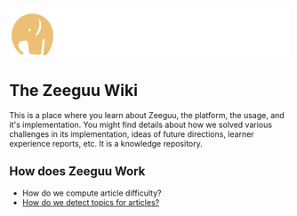 
![](uploads/orange-elephant-left.png)

# The Zeeguu Wiki


This is a place where you learn about Zeeguu, the platform, the usage, and it's implementation. You might find details about how we solved various challenges in its implementation, ideas of future directions, learner experience reports, etc. It is a knowledge repository. 

## How does Zeeguu Work

- How do we compute article difficulty?
- [How do we detect topics for articles?](./topic-detection)






